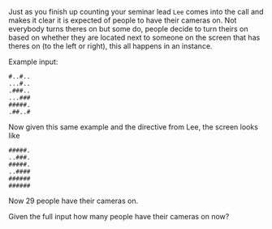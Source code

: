 Just as you finish up counting your seminar lead `Lee` comes into the call and makes it clear it is expected of people to have their cameras on. Not everybody turns theres on but some do, people decide to turn theirs on based on whether they are located next to someone on the screen that has theres on (to the left or right), this all happens in an instance.

Example input:

```
#..#..
...#..
.###..
...###
#####.
.##..#
```

Now given this same example and the directive from Lee, the screen looks like

```
#####.
..###.
#####.
..####
######
######
```

Now 29 people have their cameras on.

Given the full input how many people have their cameras on now?
